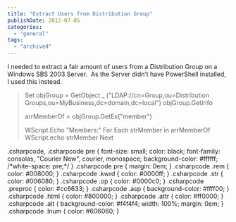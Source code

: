 ```yaml
---
title: "Extract Users from Distribution Group"
publishDate: 2012-07-05
categories: 
  - "general"
tags:
  - "archived"
---
```


I needed to extract a fair amount of users from a Distribution Group on a Windows SBS 2003 Server.  As the Server didn’t have PowerShell installed, I used this instead.

> Set objGroup = GetObject \_
> ("LDAP://cn=Group,ou=Distribution Groups,ou=MyBusiness,dc=domain,dc=local")
> objGroup.GetInfo
> 
> arrMemberOf = objGroup.GetEx("member")
> 
> WScript.Echo "Members:"
> For Each strMember in arrMemberOf
> WScript.echo strMember
> Next

.csharpcode, .csharpcode pre { font-size: small; color: black; font-family: consolas, "Courier New", courier, monospace; background-color: #ffffff; /\*white-space: pre;\*/ } .csharpcode pre { margin: 0em; } .csharpcode .rem { color: #008000; } .csharpcode .kwrd { color: #0000ff; } .csharpcode .str { color: #006080; } .csharpcode .op { color: #0000c0; } .csharpcode .preproc { color: #cc6633; } .csharpcode .asp { background-color: #ffff00; } .csharpcode .html { color: #800000; } .csharpcode .attr { color: #ff0000; } .csharpcode .alt { background-color: #f4f4f4; width: 100%; margin: 0em; } .csharpcode .lnum { color: #606060; }
